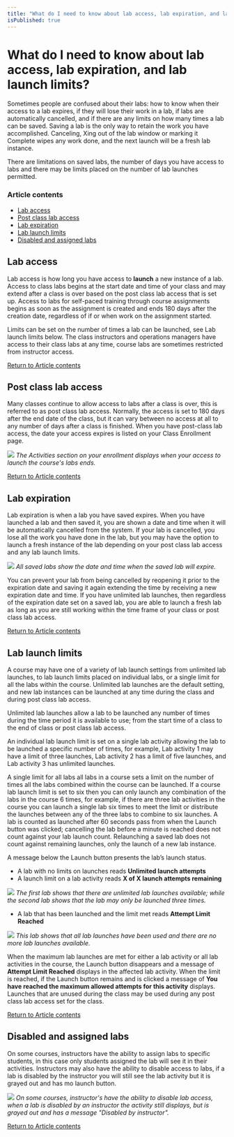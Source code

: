 ```yaml
---
title: "What do I need to know about lab access, lab expiration, and lab launch limits?"
isPublished: true
---
```


# What do I need to know about lab access, lab expiration, and lab launch limits?

Sometimes people are confused about their labs: how to know when their access to a lab expires, if they will lose their work in a lab, if labs are automatically cancelled, and if there are any limits on how many times a lab can be saved. 
Saving a lab is the only way to retain the work you have accomplished. Canceling, Xing out of the lab window or marking it Complete wipes any work done, and the next launch will be a fresh lab instance.

There are limitations on saved labs, the number of days you have access to labs and there may be limits placed on the number of lab launches permitted. 

### Article contents
* [Lab access](#lab-access)
* [Post class lab access](#post-class-lab-access)
* [Lab expiration](#lab-expiration)
* [Lab launch limits](#lab-launch-limits)
* [Disabled and assigned labs](#disabled-and-assigned-labs)

## Lab access 
Lab access is how long you have access to **launch** a new instance of a lab. Access to class labs begins at the start date and time of your class and may extend after a class is over based on the post class lab access that is set up. Access to labs for self-paced training through course assignments begins as soon as the assignment is created and ends 180 days after the creation date, regardless of if or when work on the assignment started.

Limits can be set on the number of times a lab can be launched, see Lab launch limits below.
The class instructors and operations managers have access to their class labs at any time, course labs are sometimes restricted from instructor access.

[Return to Article contents](#article-contents)

## Post class lab access
Many classes continue to allow access to labs after a class is over, this is referred to as post class lab access. Normally, the access is set to 180 days after the end date of the class, but it can vary between no access at all to any number of days after a class is finished. When you have post-class lab access, the date your access expires is listed on your Class Enrollment page. 

![](/tms/images/lab-expiration.png) 
_The Activities section on your enrollment displays when your access to launch the course's labs ends._

[Return to Article contents](#article-contents)

## Lab expiration
Lab expiration is when a lab you have saved expires. When you have launched a lab and then saved it, you are shown a date and time when it will be automatically cancelled from the system. If your lab is cancelled, you lose all the work you have done in the lab, but you may have the option to launch a fresh instance of the lab depending on your post class lab access and any lab launch limits.

![](/tms/images/lab-expiration-date1.png)
_All saved labs show the date and time when the saved lab will expire._

You can prevent your lab from being cancelled by reopening it prior to the expiration date and saving it again extending the time by receiving a new expiration date and time. If you have unlimited lab launches, then regardless of the expiration date set on a saved lab, you are able to launch a fresh lab as long as you are still working within the time frame of your class or post class lab access.

[Return to Article contents](#article-contents)

## Lab launch limits
A course may have one of a variety of lab launch settings from unlimited lab launches, to lab launch limits placed on individual labs, or a single limit for all the labs within the course. Unlimited lab launches are the default setting, and new lab instances can be launched at any time during the class and during post class lab access. 

Unlimited lab launches allow a lab to be launched any number of times during the time period it is available to use; from the start time of a class to the end of class or post class lab access. 

An individual lab launch limit is set on a single lab activity allowing the lab to be launched a specific number of times, for example, Lab activity 1 may have a limit of three launches, Lab activity 2 has a limit of five launches, and Lab activity 3 has unlimited launches. 

A single limit for all labs all labs in a course sets a limit on the number of times all the labs combined within the course can be launched. If a course lab launch limit is set to six then you can only launch any combination of the labs in the course 6 times, for example, if there are three lab activities in the course you can launch a single lab six times to meet the limit or distribute the launches between any of the three labs to combine to six launches.
A lab is counted as launched after 60 seconds pass from when the Launch button was clicked; cancelling the lab before a minute is reached does not count against your lab launch count. Relaunching a saved lab does not count against remaining launches, only the launch of a new lab instance. 

A message below the Launch button presents the lab’s launch status. 
* A lab with no limits on launches reads **Unlimited launch attempts**
* A launch limit on a lab activity reads **X of X launch attempts remaining**

![](/tms/images/unlimited-lab-launch-limit.png)
_The first lab shows that there are unlimited lab launches available; while the second lab shows that the lab may only be launched three times._

* A lab that has been launched and the limit met reads **Attempt Limit Reached**

![](/tms/images/attempt-limit-reached.png)
_This lab shows that all lab launches have been used and there are no more lab launches available._

When the maximum lab launches are met for either a lab activity or all lab activities in the course, the Launch button disappears and a message of **Attempt Limit Reached** displays in the affected lab activity. When the limit is reached, if the Launch button remains and is clicked a message of **You have reached the maximum allowed attempts for this activity** displays. Launches that are unused during the class may be used during any post class lab access set for the class.


[Return to Article contents](#article-contents)

## Disabled and assigned labs
On some courses, instructors have the ability to assign labs to specific students, in this case only students assigned the lab will see it in their activities. Instructors may also have the ability to disable access to labs, if a lab is disabled by the instructor you will still see the lab activity but it is grayed out and has mo launch button. 

![](/tms/images/instruct-disabled-lab.png) 
_On some courses, instructor's have the ability to disable lab access, when a lab is disabled by an instructor the activity still displays, but is grayed out and has a message "Disabled by instructor"._

[Return to Article contents](#article-contents)
